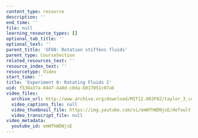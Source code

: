 ```yaml
---
content_type: resource
description: ''
end_time: ''
file: null
learning_resource_types: []
optional_tab_title: ''
optional_text: ''
parent_title: 'GFD0: Rotation stiffens fluids'
parent_type: CourseSection
related_resources_text: ''
resource_index_text: ''
resourcetype: Video
start_time: ''
title: 'Experiment 0: Rotating Fluids 2'
uid: f538a37a-8447-4a8d-c0da-b817051c07ab
video_files:
  archive_url: http://www.archive.org/download/MIT12.003F02/taylor_3_color.mp4
  video_captions_file: null
  video_thumbnail_file: https://img.youtube.com/vi/emWThWDNjsE/default.jpg
  video_transcript_file: null
video_metadata:
  youtube_id: emWThWDNjsE
---
```

